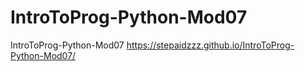 # IntroToProg-Python-Mod07
IntroToProg-Python-Mod07
https://stepaidzzz.github.io/IntroToProg-Python-Mod07/
